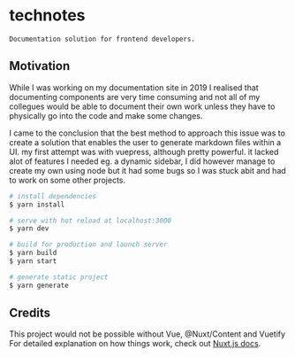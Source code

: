 # technotes

    Documentation solution for frontend developers.

## Motivation

While I was working on my documentation site in 2019 I realised that documenting components are very time consuming and not all of my collegues would be able to
document their own work unless they have to physically go into the code and make some changes.

I came to the conclusion that the best method to approach this issue was to create a solution that enables the user to generate markdown files within a UI.
my first attempt was with vuepress, although pretty powerful. it lacked alot of features I needed eg. a dynamic sidebar, I did however manage to create my own using node
but it had some bugs so I was stuck abit and had to work on some other projects.

```bash
# install dependencies
$ yarn install

# serve with hot reload at localhost:3000
$ yarn dev

# build for production and launch server
$ yarn build
$ yarn start

# generate static project
$ yarn generate
```

## Credits

This project would not be possible without Vue, @Nuxt/Content and Vuetify
For detailed explanation on how things work, check out [Nuxt.js docs](https://nuxtjs.org).
